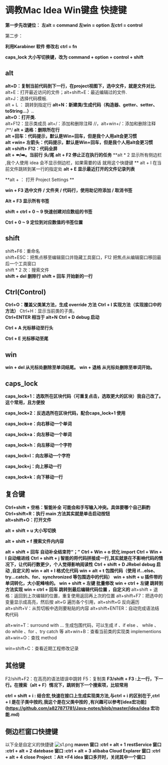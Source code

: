 # 调教Mac Idea Win键盘 快捷键

**第一步先改键位：**
  **左alt = command
  左win = option
  左ctrl = control**    

第二步：

**利用Karabiner 软件 修改右 ctrl  = fn**

**caps_lock 大小写切换键，改为 command + option + control + shift** 

## alt

**alt+D：复制当前代码到下一行，在project视图下，选中文件，就是文件对比.**
alt+E：打开最近访问的文件；alt+shift+E：最近编辑过的文件.  
alt+J：选择代码模板.  
alt + L ： 跳转到指定行 
**alt+N：新建类/生成代码（构造器、getter、setter、toString...）.**.     
**alt+O：打开类.**   
alt+F12：显示类成员
alt+/：添加和删除注释 //，alt+win+/：添加和删除注释 /\**/
**alt + 退格：删除所在行**     
**alt +回车：代码提示，默认是Win+回车，但是我个人用alt会更习惯**     
**alt +win+ 左箭头：代码提示，默认是Win+回车，但是我个人用alt会更习惯**     
**alt +shift+ F12：代码全屏**     
**alt + ⬅️/➡️。当前行 头/尾**
**alt + F2 停止正在执行的任务**
**alt * 2 显示所有侧边栏 ,我个人使用 idea  会不显示侧边栏，如果需要的话 就用这个快捷键  **
alt + l 在当前文件跳转到某一行的指定处
**alt + E  显示最近打开的文件记录列表**

**alt + ：  打开 Project Settings **

**win + F3  选中文件 / 文件夹 / 代码行，使用助记符添加 / 取消书签**

**Alt + F3 显示所有书签**

**shift + ctrl +  0 ~ 9  快速创建对应数组的书签**

**Ctrl +  0 ~ 9  定位到对应数值的书签位置**

## shift

shift+F6：重命名   
shift+ESC：把焦点移至编辑窗口并隐藏工具窗口，F12 把焦点从编辑窗口移回最后一个工具窗口   
shift * 2 次：搜索文件   
**shift + del 删除行**
**shift + 回车 开始新的一行**

## Ctrl(Control)

**Ctrl+O：覆盖父类某方法，生成 override 方法**
**Ctrl + I  实现方法（实现接口中的方法）**
Ctrl+H：显示当前类的子类。   
**Ctrl+ENTER 相当于 alt+N**
**Ctrl + D debug 启动**

**Ctrl + A 光标移动至行头**

**Ctrl + E 光标移动至尾**

## win

**win + del 从光标处删除至单词结尾。**
**win + 退格 从光标处删除至单词开始。**

## caps_lock

**caps_lock+1：选取所在区块代码（可重复点击，选取更大的区块）我自己改了。这个常用，且方便按**  

**caps_lock+2：反选选所在区块代码，配合caps_lock+1 使用** 

**caps_lock+e：向右移动一个单词**

**caps_lock+a：向左移动一个单词**

**caps_lock+h：向左移动一个字符**

**caps_lock+l：向左移动一个字符**

**caps_lock+j：向上移动一行**

**caps_lock+k：向下移动一行**

## 复合键

**Ctrl+shift + 空格：智能补全 可能会和手写输入冲突。具体要哪个自己斟酌**   
**Ctrl+shift+R：执行 main 方法其实就是单击启动按钮**   
**alt+shift+O：打开文件**   

**alt + shift + u 大小写切换**

**alt + shift + f   搜索文件内内容**

**alt + shift + 回车 自动补全结束符“；”**
**Ctrl + Win + o 优化 import**
**Ctrl + Win + I 自动缩进线**
**Ctrl + shift + j 智能的将代码拼接成一行,其实就是在不影响代码的情况下，让代码行数更少，个人觉得影响阅读性**
**Ctrl + shift + D JRebel debug 启动 ,自定义的** 
**win + alt + l 格式化代码** 
**win + alt + t  包围代码（使用 if...else、try...catch、for、synchronized 等包围选中的代码）**
**win + shift + u 插件带的单词转化，大小驼峰啥的。**
**win + shift + 左键 批量修改**
**win + ctrl + 左键 跳转到方法实现**
**win + ctrl + 回车 跳转到最后编辑代码位置  ，自定义的**
alt+shift + 退格：返回到上次编辑的位置，重复使用返回再上次的位置
alt+shift+F7：把选中的变量显示成高亮，然后按 alt+G 遍历各个引用，alt+shift+G 反向遍历
alt+shift+V：从剪切板中选则要粘贴的内容
alt+shift+ENTER：自动完成语法结构代码

alt+win+T：surround with ... 生成包围代码，可以生成 if 、if else 、 while 、 do while 、for 、try catch 等
alt+win+B：查看当前类的实现类 implementions
alt+win+O：查找 method

win+shift+C：查看近期工程修改记录

## 其他键

F2/shift+F2：在高亮的语法错误中跳转
F5：复制类
**F3/shift + F3 :上一行，下一行。在搜索（alt + F）情况下，跳转到下一个搜索项，比较常用**

**ctrl + shift + i : 结合宏,快速在接口上生成实现类方法,与ctrl + i 的区别在于,ctrl + I  是在子类中按的,我这个是在父类中按的 ,有兴趣可以参考[idea宏功能](https://github.com/a827871781/Java-notes/blob/master/idea/idea 宏功能.md)**

## 侧边栏窗口快捷键

以下全是自定义的快捷键
![s1.png](https://i.loli.net/2019/08/27/OMBpyqgmVKkZo7u.png )
**maven 窗口 :ctrl + alt + 1**
**restService 窗口 :ctrl + alt + 2**
**datebase 窗口 :ctrl + alt + 3**
**alibaba Cloud Explarer 窗口 :ctrl + alt + 4**
**close Project ：Alt +F4  idea 窗口多开时，关闭其中一个窗口**